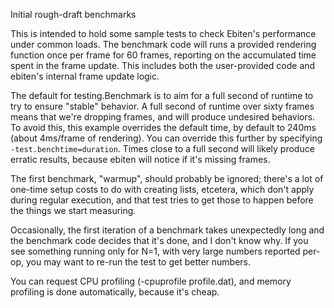Initial rough-draft benchmarks

This is intended to hold some sample tests to check Ebiten's performance
under common loads. The benchmark code will runs a provided rendering
function once per frame for 60 frames, reporting on the accumulated time
spent in the frame update. This includes both the user-provided code
and ebiten's internal frame update logic.

The default for testing.Benchmark is to aim for a full second of runtime
to try to ensure "stable" behavior. A full second of runtime over sixty
frames means that we're dropping frames, and will produce undesired
behaviors. To avoid this, this example overrides the default time, by
default to 240ms (about 4ms/frame of rendering). You can override
this further by specifying `-test.benchtime=duration`. Times close to
a full second will likely produce erratic results, because ebiten will
notice if it's missing frames.

The first benchmark, "warmup", should probably be ignored; there's a
lot of one-time setup costs to do with creating lists, etcetera, which
don't apply during regular execution, and that test tries to get those
to happen before the things we start measuring.

Occasionally, the first iteration of a benchmark takes unexpectedly
long and the benchmark code decides that it's done, and I don't know
why. If you see something running only for N=1, with very large numbers
reported per-op, you may want to re-run the test to get better
numbers.

You can request CPU profiling (-cpuprofile profile.dat), and memory
profiling is done automatically, because it's cheap.
